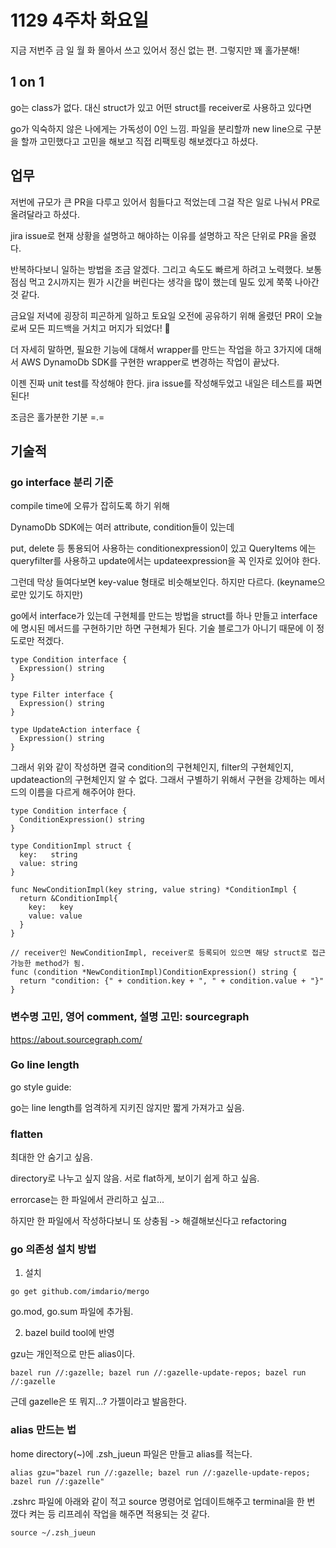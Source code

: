 # 1129 4주차 화요일

지금 저번주 금 일 월 화 몰아서 쓰고 있어서 정신 없는 편. 그렇지만 꽤 홀가분해!

## 1 on 1

go는 class가 없다. 대신 struct가 있고 어떤 struct를 receiver로 사용하고 있다면 

go가 익숙하지 않은 나에게는 가독성이 0인 느낌. 파일을 분리할까 new line으로 구분을 할까 고민했다고 고민을 해보고 직접 리팩토링 해보겠다고 하셨다.

## 업무

저번에 규모가 큰 PR을 다루고 있어서 힘들다고 적었는데 그걸 작은 일로 나눠서 PR로 올려달라고 하셨다. 

jira issue로 현재 상황을 설명하고 해야하는 이유를 설명하고 작은 단위로 PR을 올렸다.

반복하다보니 일하는 방법을 조금 알겠다. 그리고 속도도 빠르게 하려고 노력했다. 보통 점심 먹고 2시까지는 뭔가 시간을 버린다는 생각을 많이 했는데 밀도 있게 쭉쭉 나아간 것 같다.

금요일 저녁에 굉장히 피곤하게 일하고 토요일 오전에 공유하기 위해 올렸던 PR이 오늘로써 모든 피드백을 거치고 머지가 되었다! 🥳 

더 자세히 말하면, 필요한 기능에 대해서 wrapper를 만드는 작업을 하고 3가지에 대해서 AWS DynamoDb SDK를 구현한 wrapper로 변경하는 작업이 끝났다.

이젠 진짜 unit test를 작성해야 한다. jira issue를 작성해두었고 내일은 테스트를 짜면 된다!

조금은 홀가분한 기분 =.=

## 기술적

### go interface 분리 기준

compile time에 오류가 잡히도록 하기 위해

DynamoDb SDK에는 여러 attribute, condition들이 있는데

put, delete 등 통용되어 사용하는 conditionexpression이 있고 QueryItems 에는 queryfilter를 사용하고 update에서는 updateexpression을 꼭 인자로 있어야 한다.

그런데 막상 들여다보면 key-value 형태로 비슷해보인다. 하지만 다르다. (keyname으로만 있기도 하지만)

go에서 interface가 있는데 구현체를 만드는 방법을 struct를 하나 만들고 interface에 명시된 메서드를 구현하기만 하면 구현체가 된다. 기술 블로그가 아니기 때문에 이 정도로만 적겠다.


```golang
type Condition interface {
  Expression() string
}

type Filter interface {
  Expression() string
}

type UpdateAction interface {
  Expression() string
}
```

그래서 위와 같이 작성하면 결국 condition의 구현체인지, filter의 구현체인지, updateaction의 구현체인지 알 수 없다. 그래서 구별하기 위해서 구현을 강제하는 메서드의 이름을 다르게 해주어야 한다.

```golang
type Condition interface {
  ConditionExpression() string
}

type ConditionImpl struct {
  key:   string
  value: string
}

func NewConditionImpl(key string, value string) *ConditionImpl {
  return &ConditionImpl{
    key:   key
    value: value
  }
}

// receiver인 NewConditionImpl, receiver로 등록되어 있으면 해당 struct로 접근 가능한 method가 됨.
func (condition *NewConditionImpl)ConditionExpression() string {
  return "condition: {" + condition.key + ", " + condition.value + "}"
}
```

### 변수명 고민, 영어 comment, 설명 고민: sourcegraph

https://about.sourcegraph.com/

### Go line length

go style guide: 

go는 line length를 엄격하게 지키진 않지만 짧게 가져가고 싶음.

### flatten

최대한 안 숨기고 싶음.

directory로 나누고 싶지 않음. 서로 flat하게, 보이기 쉽게 하고 싶음.

errorcase는 한 파일에서 관리하고 싶고...

하지만 한 파일에서 작성하다보니 또 상충됨 -> 해결해보신다고 refactoring 

### go 의존성 설치 방법

1. 설치
```
go get github.com/imdario/mergo
```

go.mod, go.sum 파일에 추가됨.

2. bazel build tool에 반영

gzu는 개인적으로 만든 alias이다.

```
bazel run //:gazelle; bazel run //:gazelle-update-repos; bazel run //:gazelle
```

근데 gazelle은 또 뭐지...? 가젤이라고 발음한다.

### alias 만드는 법

home directory(~)에 .zsh_jueun 파일은 만들고 alias를 적는다.

```
alias gzu="bazel run //:gazelle; bazel run //:gazelle-update-repos; bazel run //:gazelle"
```

.zshrc 파일에 아래와 같이 적고 source 명령어로 업데이트해주고 terminal을 한 번 껐다 켜는 등 리프레쉬 작업을 해주면 적용되는 것 같다.

```
source ~/.zsh_jueun
```
